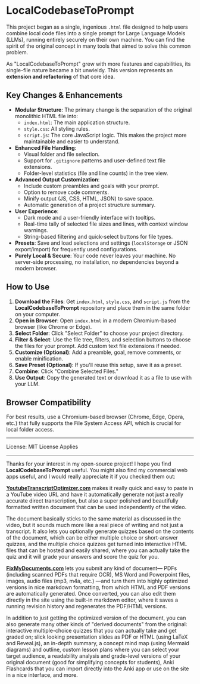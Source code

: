 # LocalCodebaseToPrompt

This project began as a single, ingenious `.html` file designed to help users combine local code files into a single prompt for Large Language Models (LLMs), running entirely securely on their own machine. You can find the spirit of the original concept in many tools that aimed to solve this common problem.

As "LocalCodebaseToPrompt" grew with more features and capabilities, its single-file nature became a bit unwieldy. This version represents an **extension and refactoring** of that core idea.

## Key Changes & Enhancements

*   **Modular Structure**: The primary change is the separation of the original monolithic HTML file into:
    *   `index.html`: The main application structure.
    *   `style.css`: All styling rules.
    *   `script.js`: The core JavaScript logic.
    This makes the project more maintainable and easier to understand.
*   **Enhanced File Handling**:
    *   Visual folder and file selection.
    *   Support for `.gitignore` patterns and user-defined text file extensions.
    *   Folder-level statistics (file and line counts) in the tree view.
*   **Advanced Output Customization**:
    *   Include custom preambles and goals with your prompt.
    *   Option to remove code comments.
    *   Minify output (JS, CSS, HTML, JSON) to save space.
    *   Automatic generation of a project structure summary.
*   **User Experience**:
    *   Dark mode and a user-friendly interface with tooltips.
    *   Real-time tally of selected file sizes and lines, with context window warnings.
    *   String-based filtering and quick-select buttons for file types.
*   **Presets**: Save and load selections and settings (`localStorage` or JSON export/import) for frequently used configurations.
*   **Purely Local & Secure**: Your code never leaves your machine. No server-side processing, no installation, no dependencies beyond a modern browser.

## How to Use

1.  **Download the Files**: Get `index.html`, `style.css`, and `script.js` from the **LocalCodebaseToPrompt** repository and place them in the same folder on your computer.
2.  **Open in Browser**: Open `index.html` in a modern Chromium-based browser (like Chrome or Edge).
3.  **Select Folder**: Click "Select Folder" to choose your project directory.
4.  **Filter & Select**: Use the file tree, filters, and selection buttons to choose the files for your prompt. Add custom text file extensions if needed.
5.  **Customize (Optional)**: Add a preamble, goal, remove comments, or enable minification.
6.  **Save Preset (Optional)**: If you'll reuse this setup, save it as a preset.
7.  **Combine**: Click "Combine Selected Files."
8.  **Use Output**: Copy the generated text or download it as a file to use with your LLM.

## Browser Compatibility

For best results, use a Chromium-based browser (Chrome, Edge, Opera, etc.) that fully supports the File System Access API, which is crucial for local folder access.

---

License: MIT License Applies

---

Thanks for your interest in my open-source project! I hope you find **LocalCodebaseToPrompt** useful. You might also find my commercial web apps useful, and I would really appreciate it if you checked them out:

**[YoutubeTranscriptOptimizer.com](https://youtubetranscriptoptimizer.com)** makes it really quick and easy to paste in a YouTube video URL and have it automatically generate not just a really accurate direct transcription, but also a super polished and beautifully formatted written document that can be used independently of the video.

The document basically sticks to the same material as discussed in the video, but it sounds much more like a real piece of writing and not just a transcript. It also lets you optionally generate quizzes based on the contents of the document, which can be either multiple choice or short-answer quizzes, and the multiple choice quizzes get turned into interactive HTML files that can be hosted and easily shared, where you can actually take the quiz and it will grade your answers and score the quiz for you.

**[FixMyDocuments.com](https://fixmydocuments.com/)** lets you submit any kind of document— PDFs (including scanned PDFs that require OCR), MS Word and Powerpoint files, images, audio files (mp3, m4a, etc.) —and turn them into highly optimized versions in nice markdown formatting, from which HTML and PDF versions are automatically generated. Once converted, you can also edit them directly in the site using the built-in markdown editor, where it saves a running revision history and regenerates the PDF/HTML versions.

In addition to just getting the optimized version of the document, you can also generate many other kinds of "derived documents" from the original: interactive multiple-choice quizzes that you can actually take and get graded on; slick looking presentation slides as PDF or HTML (using LaTeX and Reveal.js), an in-depth summary, a concept mind map (using Mermaid diagrams) and outline, custom lesson plans where you can select your target audience, a readability analysis and grade-level versions of your original document (good for simplifying concepts for students), Anki Flashcards that you can import directly into the Anki app or use on the site in a nice interface, and more.
